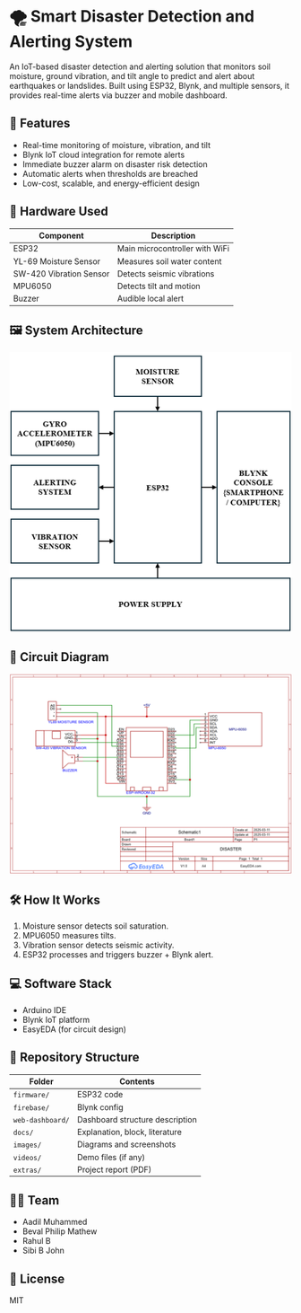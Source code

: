 # 🌪️ Smart Disaster Detection and Alerting System

An IoT-based disaster detection and alerting solution that monitors soil moisture, ground vibration, and tilt angle to predict and alert about earthquakes or landslides. Built using ESP32, Blynk, and multiple sensors, it provides real-time alerts via buzzer and mobile dashboard.

## 🚀 Features

- Real-time monitoring of moisture, vibration, and tilt
- Blynk IoT cloud integration for remote alerts
- Immediate buzzer alarm on disaster risk detection
- Automatic alerts when thresholds are breached
- Low-cost, scalable, and energy-efficient design

## 🧰 Hardware Used

| Component              | Description                     |
|------------------------|---------------------------------|
| ESP32                  | Main microcontroller with WiFi  |
| YL-69 Moisture Sensor  | Measures soil water content     |
| SW-420 Vibration Sensor| Detects seismic vibrations      |
| MPU6050                | Detects tilt and motion         |
| Buzzer                 | Audible local alert             |

## 🖼️ System Architecture

![System Architecture](images/BLOCKDIAGRAM.png)

## 🔧 Circuit Diagram

![Circuit Diagram](images/CIRCUITDIAGRAM.png)

## 🛠️ How It Works

1. Moisture sensor detects soil saturation.
2. MPU6050 measures tilts.
3. Vibration sensor detects seismic activity.
4. ESP32 processes and triggers buzzer + Blynk alert.

## 💻 Software Stack

- Arduino IDE
- Blynk IoT platform
- EasyEDA (for circuit design)

## 📂 Repository Structure

| Folder         | Contents                         |
|----------------|----------------------------------|
| `firmware/`    | ESP32 code                       |
| `firebase/`    | Blynk config                     |
| `web-dashboard/`| Dashboard structure description |
| `docs/`        | Explanation, block, literature   |
| `images/`      | Diagrams and screenshots         |
| `videos/`      | Demo files (if any)              |
| `extras/`      | Project report (PDF)             |

## 👨‍💻 Team

- Aadil Muhammed  
- Beval Philip Mathew  
- Rahul B  
- Sibi B John  

## 📜 License

MIT
